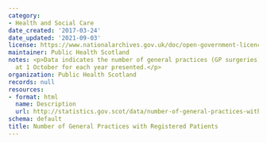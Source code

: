 ```yaml
---
category:
- Health and Social Care
date_created: '2017-03-24'
date_updated: '2021-09-03'
license: https://www.nationalarchives.gov.uk/doc/open-government-licence/version/3/
maintainer: Public Health Scotland
notes: <p>Data indicates the number of general practices (GP surgeries) by area as
  at 1 October for each year presented.</p>
organization: Public Health Scotland
records: null
resources:
- format: html
  name: Description
  url: http://statistics.gov.scot/data/number-of-general-practices-with-registered-patients
schema: default
title: Number of General Practices with Registered Patients
---
```

